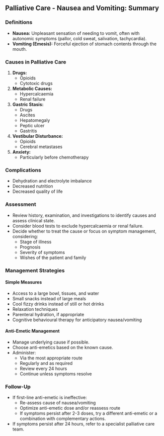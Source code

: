## Palliative Care - Nausea and Vomiting: Summary

### Definitions
- **Nausea:** Unpleasant sensation of needing to vomit, often with autonomic symptoms (pallor, cold sweat, salivation, tachycardia).
- **Vomiting (Emesis):** Forceful ejection of stomach contents through the mouth.

### Causes in Palliative Care
1. **Drugs:**
   - Opioids
   - Cytotoxic drugs
2. **Metabolic Causes:**
   - Hypercalcaemia
   - Renal failure
3. **Gastric Stasis:**
   - Drugs
   - Ascites
   - Hepatomegaly
   - Peptic ulcer
   - Gastritis
4. **Vestibular Disturbance:**
   - Opioids
   - Cerebral metastases
5. **Anxiety:** 
   - Particularly before chemotherapy

### Complications
- Dehydration and electrolyte imbalance
- Decreased nutrition
- Decreased quality of life

### Assessment
- Review history, examination, and investigations to identify causes and assess clinical state.
- Consider blood tests to exclude hypercalcaemia or renal failure.
- Decide whether to treat the cause or focus on symptom management, considering:
  - Stage of illness
  - Prognosis
  - Severity of symptoms
  - Wishes of the patient and family

### Management Strategies
#### Simple Measures
- Access to a large bowl, tissues, and water
- Small snacks instead of large meals
- Cool fizzy drinks instead of still or hot drinks
- Relaxation techniques
- Parenteral hydration, if appropriate
- Cognitive behavioural therapy for anticipatory nausea/vomiting

#### Anti-Emetic Management
- Manage underlying cause if possible.
- Choose anti-emetics based on the known cause.
- Administer:
  - Via the most appropriate route
  - Regularly and as required
  - Review every 24 hours
  - Continue unless symptoms resolve

### Follow-Up
- If first-line anti-emetic is ineffective:
  - Re-assess cause of nausea/vomiting
  - Optimize anti-emetic dose and/or reassess route
  - If symptoms persist after 2-3 doses, try a different anti-emetic or a combination with complementary actions.
- If symptoms persist after 24 hours, refer to a specialist palliative care team.